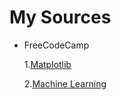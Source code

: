 # My Sources

- FreeCodeCamp
  
  1.[Matplotlib](https://youtu.be/3Xc3CA655Y4?si=eNcQltN1VbH_TKBD)


  2.[Machine Learning](https://youtu.be/i_LwzRVP7bg?si=c2WpGt7cuoqoSGUH)

